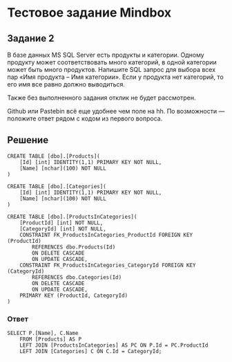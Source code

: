 # Тестовое задание Mindbox

## Задание 2

В базе данных MS SQL Server есть продукты и категории. Одному продукту может соответствовать много категорий, в одной категории может быть много продуктов. Напишите SQL запрос для выбора всех пар «Имя продукта – Имя категории». Если у продукта нет категорий, то его имя все равно должно выводиться.

Также без выполненного задания отклик не будет рассмотрен.

Github или Pastebin всё еще удобнее чем поле на hh. По возможности — положите ответ рядом с кодом из первого вопроса.

## Решение

```
CREATE TABLE [dbo].[Products](
	[Id] [int] IDENTITY(1,1) PRIMARY KEY NOT NULL,
	[Name] [nchar](100) NOT NULL
)

CREATE TABLE [dbo].[Categories](
	[Id] [int] IDENTITY(1,1) PRIMARY KEY NOT NULL,
	[Name] [nchar](100) NOT NULL
)

CREATE TABLE [dbo].[ProductsInCategories](
	[ProductId] [int] NOT NULL,
	[CategoryId] [int] NOT NULL,
	CONSTRAINT FK_ProductsInCategories_ProductId FOREIGN KEY (ProductId)
        REFERENCES dbo.Products(Id)
        ON DELETE CASCADE
        ON UPDATE CASCADE,
	CONSTRAINT FK_ProductsInCategories_CategoryId FOREIGN KEY (CategoryId)
        REFERENCES dbo.Categories(Id)
        ON DELETE CASCADE
        ON UPDATE CASCADE,
	PRIMARY KEY (ProductId, CategoryId)
)
```

### Ответ

```
SELECT P.[Name], C.Name
	FROM [Products] AS P
	LEFT JOIN [ProductsInCategories] AS PC ON P.Id = PC.ProductId
	LEFT JOIN [Categories] C ON C.Id = CategoryId;
```